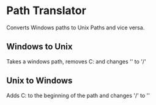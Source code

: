 Path Translator
===============

Converts Windows paths to Unix Paths and vice versa.

Windows to Unix
---------------
Takes a windows path, removes C: and changes '\' to '/'

Unix to Windows
---------------
Adds C: to the beginning of the path and changes '/' to '\'